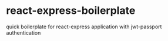 # react-express-boilerplate
quick boilerplate for react-express application with jwt-passport authentication
